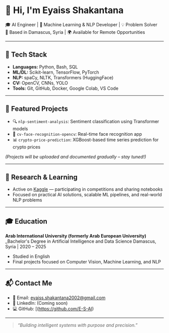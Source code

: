 # 👋 Hi, I'm Eyaiss Shakantana

🎓 AI Engineer | 🧠 Machine Learning & NLP Developer | 💡 Problem Solver  
📍 Based in Damascus, Syria | 🌍 Available for Remote Opportunities  

---

## 🔧 Tech Stack

- **Languages:** Python, Bash, SQL  
- **ML/DL:** Scikit-learn, TensorFlow, PyTorch  
- **NLP:** spaCy, NLTK, Transformers (HuggingFace)  
- **CV:** OpenCV, CNNs, YOLO  
- **Tools:** Git, GitHub, Docker, Google Colab, VS Code  

---

## 📂 Featured Projects

- 🔍 `nlp-sentiment-analysis`: Sentiment classification using Transformer models  
- 🎯 `cv-face-recognition-opencv`: Real-time face recognition app  
- 📊 `crypto-price-prediction`: XGBoost-based time series prediction for crypto prices  

*(Projects will be uploaded and documented gradually – stay tuned!)*

---

## 🧠 Research & Learning

- Active on [Kaggle](https://www.kaggle.com/) — participating in competitions and sharing notebooks  
- Focused on practical AI solutions, scalable ML pipelines, and real-world NLP problems  

---

## 🎓 Education

**Arab International University (formerly Arab European University)**  
_Bachelor's Degree in Artificial Intelligence and Data Science 
Damascus, Syria | 2020 – 2025 
- Studied in English  
- Final projects focused on Computer Vision, Machine Learning, and NLP  

---

## 📬 Contact Me

- 📧 Email: eyaiss.shakantana2002@gmail.com  
- 💼 LinkedIn: (Coming soon)  
- 💻 GitHub: [(https://github.com/E-S-AI)

---

> *“Building intelligent systems with purpose and precision.”*

